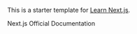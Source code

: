 This is a starter template for [Learn Next.js](https://nextjs.org/learn).


Next.js Official Documentation